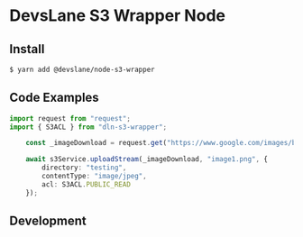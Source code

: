 # DevsLane S3 Wrapper Node

## Install

```bash
$ yarn add @devslane/node-s3-wrapper
```

## Code Examples

```typescript
import request from "request";
import { S3ACL } from "dln-s3-wrapper";

    const _imageDownload = request.get("https://www.google.com/images/branding/googlelogo/2x/googlelogo_color_272x92dp.png");

    await s3Service.uploadStream(_imageDownload, "image1.png", {
        directory: "testing",
        contentType: "image/jpeg",
        acl: S3ACL.PUBLIC_READ
    });

```

## Development
